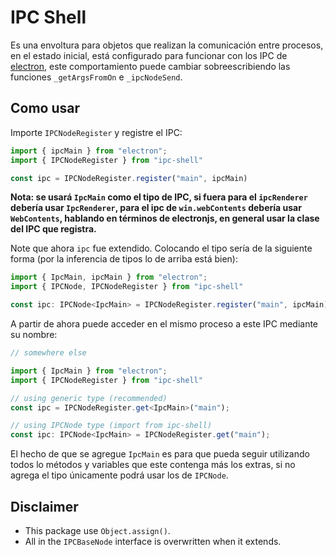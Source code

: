 # IPC Shell

Es una envoltura para objetos que realizan la comunicación
entre procesos, en el estado inicial, está configurado para
funcionar con los IPC de [electron](https://www.electronjs.org/),
este comportamiento puede cambiar sobreescribiendo las funciones
`_getArgsFromOn` e `_ipcNodeSend`.

## Como usar
Importe `IPCNodeRegister` y registre el IPC:

```typescript
import { ipcMain } from "electron";
import { IPCNodeRegister } from "ipc-shell"

const ipc = IPCNodeRegister.register("main", ipcMain)
```

**Nota: se usará `IpcMain` como el tipo de IPC, si
fuera para el `ipcRenderer` debería usar `IpcRenderer`,
para el ipc de `win.webContents` debería usar `WebContents`,
hablando en términos de electronjs, en general usar
la clase del IPC que registra.**

Note que ahora `ipc` fue extendido. Colocando el tipo sería
de la siguiente forma (por la inferencia de tipos lo de arriba
está bien):

```typescript
import { IpcMain, ipcMain } from "electron";
import { IPCNode, IPCNodeRegister } from "ipc-shell"

const ipc: IPCNode<IpcMain> = IPCNodeRegister.register("main", ipcMain)
```

A partir de ahora puede acceder en el mismo proceso a este
IPC mediante su nombre:

```typescript
// somewhere else

import { IpcMain } from "electron";
import { IPCNodeRegister } from "ipc-shell"

// using generic type (recommended)
const ipc = IPCNodeRegister.get<IpcMain>("main");

// using IPCNode type (import from ipc-shell)
const ipc: IPCNode<IpcMain> = IPCNodeRegister.get("main");
```

El hecho de que se agregue `IpcMain` es para que pueda
seguir utilizando todos lo métodos y variables que este
contenga más los extras, si no agrega el tipo únicamente
podrá usar los de `IPCNode`.

## Disclaimer
- This package use `Object.assign()`.
- All in the `IPCBaseNode` interface is overwritten when it extends.
